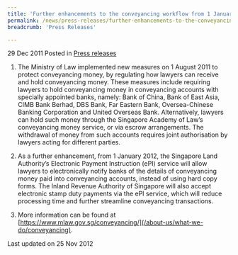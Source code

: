 ```yaml
---
title: 'Further enhancements to the conveyancing workflow from 1 January 2012'
permalink: /news/press-releases/further-enhancements-to-the-conveyancing-workflow-from-1-january-2012
breadcrumb: 'Press Releases'

---
```



29 Dec 2011 Posted in [Press releases](/news/press-releases)


1. The Ministry of Law implemented new measures on 1 August 2011 to protect conveyancing money, by regulating how lawyers can receive and hold conveyancing money. These measures include requiring lawyers to hold conveyancing money in conveyancing accounts with specially appointed banks, namely: Bank of China, Bank of East Asia, CIMB Bank Berhad, DBS Bank, Far Eastern Bank, Oversea-Chinese Banking Corporation and United Overseas Bank. Alternatively, lawyers can hold such money through the Singapore Academy of Law’s conveyancing money service, or via escrow arrangements. The withdrawal of money from such accounts requires joint authorisation by lawyers acting for different parties.


2. As a further enhancement, from 1 January 2012, the Singapore Land Authority’s Electronic Payment Instruction (ePI) service will allow lawyers to electronically notify banks of the details of conveyancing money paid into conveyancing accounts, instead of using hard copy forms. The Inland Revenue Authority of Singapore will also accept electronic stamp duty payments via the ePI service, which will reduce processing time and further streamline conveyancing transactions.


3. More information can be found at [https://www.mlaw.gov.sg/conveyancing/](/about-us/what-we-do/conveyancing).



<p class="right-side-updated">Last updated on 25 Nov 2012</p>
